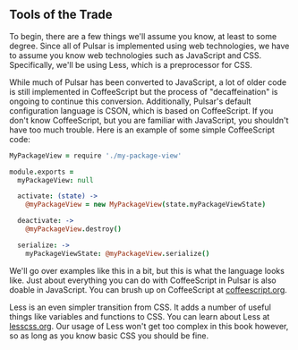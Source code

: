 ## Tools of the Trade

To begin, there are a few things we'll assume you know, at least to some degree.
Since all of Pulsar is implemented using web technologies, we have to assume you
know web technologies such as JavaScript and CSS. Specifically, we'll be using
Less, which is a preprocessor for CSS.

<!--This whole section needs to be reworked once decaff properly starts on the core-->

While much of Pulsar has been converted to JavaScript, a lot of older code is
still implemented in CoffeeScript but the process of "decaffeination" is
ongoing to continue this conversion. <!--TODO: Add link to decaff docs-->
Additionally, Pulsar's default configuration language is CSON, which is based on
CoffeeScript. If you don't know CoffeeScript, but you are familiar with
JavaScript, you shouldn't have too much trouble. Here is an example of some
simple CoffeeScript code:

```coffee
MyPackageView = require './my-package-view'

module.exports =
  myPackageView: null

  activate: (state) ->
    @myPackageView = new MyPackageView(state.myPackageViewState)

  deactivate: ->
    @myPackageView.destroy()

  serialize: ->
    myPackageViewState: @myPackageView.serialize()
```

We'll go over examples like this in a bit, but this is what the language looks
like. Just about everything you can do with CoffeeScript in Pulsar is also
doable in JavaScript. You can brush up on CoffeeScript at [coffeescript.org](http://coffeescript.org).

Less is an even simpler transition from CSS. It adds a number of useful things
like variables and functions to CSS. You can learn about Less at [lesscss.org](http://lesscss.org/).
Our usage of Less won't get too complex in this book however, so as long as you
know basic CSS you should be fine.

